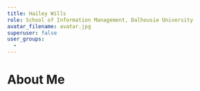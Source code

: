 ```yaml
---
title: Hailey Wills
role: School of Information Management, Dalhousie University
avatar_filename: avatar.jpg
superuser: false
user_groups: 
  - 
---
```


# About Me